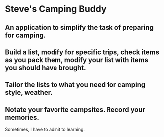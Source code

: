 # Steve's Camping Buddy
## An application to simplify the task of preparing for camping. 
## Build a list, modify for specific trips, check items as you pack them, modify your list with items you should have brought.
## Tailor the lists to what you need for camping style, weather.
## Notate your favorite campsites. Record your memories.
Sometimes, I have to admit to learning.